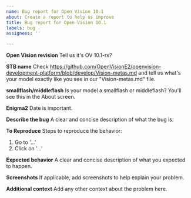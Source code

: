 ```yaml
---
name: Bug report for Open Vision 10.1
about: Create a report to help us improve
title: Bug report for Open Vision 10.1
labels: bug
assignees: ''

---
```


**Open Vision revision**
Tell us it's OV 10.1-rx?

**STB name**
Check https://github.com/OpenVisionE2/openvision-development-platform/blob/develop/Vision-metas.md and tell us what's your model exactly like you see in our "Vision-metas.md" file.

**smallflash/middleflash**
Is your model a smallflash or middleflash? You'll see this in the About screen.

**Enigma2**
Date is important.

**Describe the bug**
A clear and concise description of what the bug is.

**To Reproduce**
Steps to reproduce the behavior:
1. Go to '...'
2. Click on '...'

**Expected behavior**
A clear and concise description of what you expected to happen.

**Screenshots**
If applicable, add screenshots to help explain your problem.

**Additional context**
Add any other context about the problem here.
